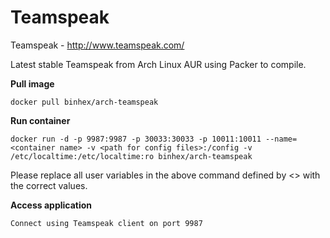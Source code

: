 Teamspeak
=========

Teamspeak - http://www.teamspeak.com/

Latest stable Teamspeak from Arch Linux AUR using Packer to compile.

**Pull image**

```
docker pull binhex/arch-teamspeak
```

**Run container**

```
docker run -d -p 9987:9987 -p 30033:30033 -p 10011:10011 --name=<container name> -v <path for config files>:/config -v /etc/localtime:/etc/localtime:ro binhex/arch-teamspeak
```

Please replace all user variables in the above command defined by <> with the correct values.

**Access application**

```
Connect using Teamspeak client on port 9987
```